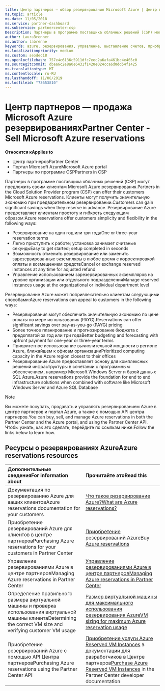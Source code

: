 ```yaml
---
title: Центр партнеров — обзор резервирования Microsoft Azure | Центр партнеров
ms.topic: article
ms.date: 11/05/2018
ms.service: partner-dashboard
ms.subservice: partnercenter-csp
Description: Партнеры в программе поставщика облачных решений (CSP) могут предложить своим клиентам Microsoft Azure резервирования.
author: LauraBrenner
ms.author: labrenne
keywords: azure, резервирования, управление, выставление счетов, приобретение, Azure RI, Azure Reserved Instances
ms.localizationpriority: medium
ms.custom: seodec18
ms.openlocfilehash: 757e4c6136c5911dfc7eec2a6afa461bc4e465c0
ms.sourcegitcommit: dbaa6c2e8a0e6431f1420e024cca6d0dd54f1425
ms.translationtype: MT
ms.contentlocale: ru-RU
ms.lasthandoff: 11/06/2019
ms.locfileid: "73653810"
---
```

# <a name="partner-center---sell-microsoft-azure-reservations"></a><span data-ttu-id="bd41a-104">Центр партнеров — продажа Microsoft Azure резервированиях</span><span class="sxs-lookup"><span data-stu-id="bd41a-104">Partner Center - Sell Microsoft Azure reservations</span></span>

<!--Maggie, 12/7/18 - Added "Partner Center" to metadata title and H1 title as per Catherine Watson in bug #19868631-->

<span data-ttu-id="bd41a-105">**Относится к**</span><span class="sxs-lookup"><span data-stu-id="bd41a-105">**Applies to**</span></span>

- <span data-ttu-id="bd41a-106">Центр партнеров</span><span class="sxs-lookup"><span data-stu-id="bd41a-106">Partner Center</span></span>
- <span data-ttu-id="bd41a-107">Портал Microsoft Azure</span><span class="sxs-lookup"><span data-stu-id="bd41a-107">Microsoft Azure portal</span></span>
- <span data-ttu-id="bd41a-108">Партнеры по программе CSP</span><span class="sxs-lookup"><span data-stu-id="bd41a-108">Partners in CSP</span></span>

<span data-ttu-id="bd41a-109">Партнеры в программе поставщика облачных решений (CSP) могут предложить своим клиентам Microsoft Azure резервирования.</span><span class="sxs-lookup"><span data-stu-id="bd41a-109">Partners in the Cloud Solution Provider program (CSP) can offer their customers Microsoft Azure reservations.</span></span> <span data-ttu-id="bd41a-110">Клиенты могут получить значительную экономию при предварительном резервировании.</span><span class="sxs-lookup"><span data-stu-id="bd41a-110">Customers can gain significant savings when they reserve in advance.</span></span> <span data-ttu-id="bd41a-111">Резервирование Azure предоставляет клиентам простоту и гибкость следующим образом:</span><span class="sxs-lookup"><span data-stu-id="bd41a-111">Azure reservations offer customers simplicity and flexibility in the following ways:</span></span>

- <span data-ttu-id="bd41a-112">Резервирование на один год или три года</span><span class="sxs-lookup"><span data-stu-id="bd41a-112">One or three-year reservation terms</span></span>
- <span data-ttu-id="bd41a-113">Легко приступить к работе; установка занимает считаные секунды</span><span class="sxs-lookup"><span data-stu-id="bd41a-113">Easy to get started; setup completed in seconds</span></span>
- <span data-ttu-id="bd41a-114">Возможность отменить резервирование или заменить зарезервированные экземпляры в любое время с корректировкой оплаты и возмещением средств</span><span class="sxs-lookup"><span data-stu-id="bd41a-114">Cancel or exchange reserved instances at any time for adjusted refund</span></span>
- <span data-ttu-id="bd41a-115">Управление использованием зарезервированных экземпляров на уровне организации или отдельного подразделения</span><span class="sxs-lookup"><span data-stu-id="bd41a-115">Manage reserved instances usage at the organizational or individual department level</span></span> 

<span data-ttu-id="bd41a-116">Резервирование Azure может попривлекательно клиентам следующими способами:</span><span class="sxs-lookup"><span data-stu-id="bd41a-116">Azure reservations can appeal to customers in the following ways:</span></span>

- <span data-ttu-id="bd41a-117">Резервирования могут обеспечить значительную экономию по цене оплаты по мере использования (PAYG).</span><span class="sxs-lookup"><span data-stu-id="bd41a-117">Reservations can offer significant savings over pay-as-you-go (PAYG) pricing</span></span>
- <span data-ttu-id="bd41a-118">Более точное планирование и прогнозирование бюджета с предоплатой за год или три года</span><span class="sxs-lookup"><span data-stu-id="bd41a-118">Better budgeting and forecasting with upfront payment for one-year or three-year terms</span></span>
- <span data-ttu-id="bd41a-119">Приоритетное использование вычислительной мощности в регионе Azure, ближайшем к офисам организации</span><span class="sxs-lookup"><span data-stu-id="bd41a-119">Prioritized computing capacity in the Azure region closest to their offices</span></span>
- <span data-ttu-id="bd41a-120">Резервирование Azure предоставляет основу для комплексных решений инфраструктуры в сочетании с программным обеспечением, например Microsoft Windows Server и базой данных SQL Azure.</span><span class="sxs-lookup"><span data-stu-id="bd41a-120">Azure reservations provide the foundation for end to end infrastructure solutions when combined with software like Microsoft Windows Server and Azure SQL Database</span></span>

>[!NOTE]
> <span data-ttu-id="bd41a-121">Вы можете покупать, продавать и управлять резервированием Azure в центре партнеров и портал Azure, а также с помощью API центра партнеров.</span><span class="sxs-lookup"><span data-stu-id="bd41a-121">You can buy, sell, and manage Azure reservations in both the Partner Center and the Azure portal, and using the Partner Center API.</span></span> <span data-ttu-id="bd41a-122">Чтобы узнать, как это сделать, перейдите по ссылкам ниже.</span><span class="sxs-lookup"><span data-stu-id="bd41a-122">Follow the links below to learn how.</span></span>

## <a name="azure-reservations-resources"></a><span data-ttu-id="bd41a-123">Ресурсы о резервированиях Azure</span><span class="sxs-lookup"><span data-stu-id="bd41a-123">Azure reservations resources</span></span>

|<span data-ttu-id="bd41a-124">**Дополнительные сведения**</span><span class="sxs-lookup"><span data-stu-id="bd41a-124">**For information about**</span></span>   |<span data-ttu-id="bd41a-125">**Прочитайте это**</span><span class="sxs-lookup"><span data-stu-id="bd41a-125">**Read this**</span></span>    |
|:-----------------------------|:-----------------|
| <span data-ttu-id="bd41a-126">Документация по резервированию Azure для ваших клиентов</span><span class="sxs-lookup"><span data-stu-id="bd41a-126">Azure reservations documentation for your customers</span></span> | [<span data-ttu-id="bd41a-127">Что такое резервирование Azure?</span><span class="sxs-lookup"><span data-stu-id="bd41a-127">What are Azure reservations?</span></span>](https://docs.microsoft.com/azure/billing/billing-save-compute-costs-reservations)
|<span data-ttu-id="bd41a-128">Приобретение резервирований Azure для клиентов в центре партнеров</span><span class="sxs-lookup"><span data-stu-id="bd41a-128">Purchasing Azure reservations for your customers in Partner Center</span></span>   |[<span data-ttu-id="bd41a-129">Приобретение резервирований Azure</span><span class="sxs-lookup"><span data-stu-id="bd41a-129">Buy Azure reservations</span></span>](azure-reservations-buying.md)
|<span data-ttu-id="bd41a-130">Управление резервированиями Azure в центре партнеров</span><span class="sxs-lookup"><span data-stu-id="bd41a-130">Managing Azure reservations in Partner Center</span></span> | [<span data-ttu-id="bd41a-131">Управление резервированиями Azure в центре партнеров</span><span class="sxs-lookup"><span data-stu-id="bd41a-131">Managing Azure reservations in Partner Center</span></span>](azure-reservations-manage.md)
|<span data-ttu-id="bd41a-132">Определение правильного размера виртуальной машины и проверка использования виртуальной машины клиента</span><span class="sxs-lookup"><span data-stu-id="bd41a-132">Determining the correct VM size and verifying customer VM usage</span></span>   |[<span data-ttu-id="bd41a-133">Размер виртуальной машины для максимального использования резервирования Azure</span><span class="sxs-lookup"><span data-stu-id="bd41a-133">VM sizing for maximum Azure reservation usage</span></span>](azure-usage.md)   |
|<span data-ttu-id="bd41a-134">Приобретение резервирований Azure с помощью API Центра партнеров</span><span class="sxs-lookup"><span data-stu-id="bd41a-134">Purchasing Azure reservations using the Partner Center API</span></span> | <span data-ttu-id="bd41a-135">[Приобретение услуги Azure Reserved VM Instances](https://docs.microsoft.com/partner-center/develop/purchase-azure-reservations) в документации для разработчиков в Центре партнеров</span><span class="sxs-lookup"><span data-stu-id="bd41a-135">[Purchase Azure Reserved VM Instances](https://docs.microsoft.com/partner-center/develop/purchase-azure-reservations) in the Partner Center developer documentation</span></span>
